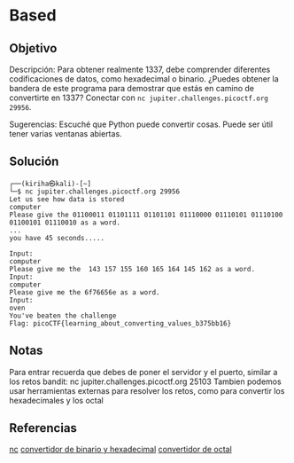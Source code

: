 # Based

## Objetivo 
Descripción:
Para obtener realmente 1337, debe comprender diferentes codificaciones de datos, como hexadecimal o binario. ¿Puedes obtener la bandera de este programa para demostrar que estás en camino de convertirte en 1337? Conectar con `nc jupiter.challenges.picoctf.org 29956`.

Sugerencias:
Escuché que Python puede convertir cosas.
Puede ser útil tener varias ventanas abiertas.

## Solución 
``` shell
┌──(kiriha㉿kali)-[~]
└─$ nc jupiter.challenges.picoctf.org 29956
Let us see how data is stored
computer
Please give the 01100011 01101111 01101101 01110000 01110101 01110100 01100101 01110010 as a word.
...
you have 45 seconds.....

Input:
computer
Please give me the  143 157 155 160 165 164 145 162 as a word.
Input:
computer
Please give me the 6f76656e as a word.
Input:
oven
You've beaten the challenge
Flag: picoCTF{learning_about_converting_values_b375bb16}
```

## Notas
Para entrar recuerda que debes de poner el servidor y el puerto, similar a los retos bandit:
nc jupiter.challenges.picoctf.org 25103
Tambien podemos usar herramientas externas para resolver los retos, como para convertir los hexadecimales y los octal

## Referencias
[nc](https://linux.die.net/man/1/nc)
[convertidor de binario y hexadecimal](https://www.rapidtables.com/convert/number/binary-to-ascii.html)
[convertidor de octal](http://www.unit-conversion.info/texttools/octal/)
